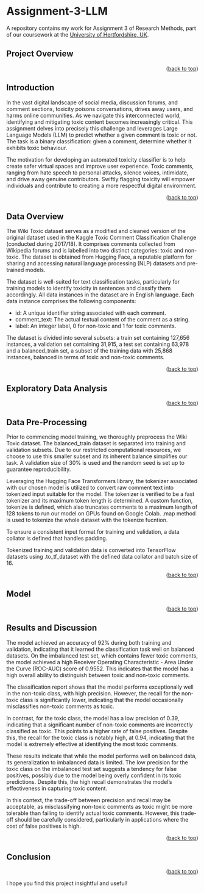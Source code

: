<a id="readme-top"></a>




# Assignment-3-LLM

A repository contains my work for Assignment 3 of Research Methods, part of our coursework at the [University of Hertfordshire, UK](https://www.herts.ac.uk/).

## Project Overview



<p align="right">(<a href="#readme-top">back to top</a>)</p>

## Introduction

In the vast digital landscape of social media, discussion forums, and comment sections, toxicity poisons conversations, drives away users, and harms online communities. As we navigate this interconnected world, identifying and mitigating toxic content becomes increasingly critical.
This assignment delves into precisely this challenge and leverages Large Language Models (LLM) to predict whether a given comment is toxic or not.
The task is a binary classification: given a comment, determine whether it exhibits toxic behaviour.

The motivation for developing an automated toxicity classifier is to help create safer virtual spaces and improve user experience. Toxic comments, ranging from hate speech to personal attacks, silence voices, intimidate, and drive away genuine contributors. Swiftly flagging toxicity will empower individuals and contribute to creating a more respectful digital environment.

<p align="right">(<a href="#readme-top">back to top</a>)</p>

## Data Overview

The Wiki Toxic dataset serves as a modified and cleaned version of the original dataset used in the Kaggle Toxic Comment Classification Challenge (conducted during 2017/18). It comprises comments collected from Wikipedia forums and is labelled into two distinct categories: toxic and non-toxic. The dataset is obtained from Hugging Face, a reputable platform for sharing and accessing natural language processing (NLP) datasets and pre-trained models.

The dataset is well-suited for text classification tasks, particularly for training models to identify toxicity in sentences and classify them accordingly.
All data instances in the dataset are in English language. Each data instance comprises the following components:

- id: A unique identifier string associated with each comment.
- comment_text: The actual textual content of the comment as a string.
- label: An integer label, 0 for non-toxic and 1 for toxic comments.

The dataset is divided into several subsets: a train set containing 127,656 instances, a validation set containing 31,915, a test set containing 63,978 and a balanced_train set, a subset of the training data with 25,868 instances, balanced in terms of toxic and non-toxic comments.

<p align="right">(<a href="#readme-top">back to top</a>)</p>

## Exploratory Data Analysis



<p align="right">(<a href="#readme-top">back to top</a>)</p>

## Data Pre-Processing

Prior to commencing model training, we thoroughly preprocess the Wiki Toxic dataset.
The balanced_train dataset is separated into training and validation subsets.
Due to our restricted computational resources, we choose to use this smaller subset and its inherent balance simplifies our task.
A validation size of 30% is used and the random seed is set up to guarantee reproducibility.


Leveraging the Hugging Face Transformers library, the tokenizer associated with our chosen model is utilized to convert raw comment text into tokenized input suitable for the model.
The tokenizer is verified to be a fast tokenizer and its maximum token length is determined.
A custom function, tokenize is defined, which also truncates comments to a maximum length of 128 tokens to run our model on GPUs found on Google Colab. .map method is used to tokenize the whole dataset with the tokenize fucntion.

To ensure a consistent input format for training and validation, a data collator is defined that handles padding.

Tokenized training and validation data is converted into TensorFlow datasets using .to_tf_dataset with the defined data collator and batch size of 16.

<p align="right">(<a href="#readme-top">back to top</a>)</p>

## Model



<p align="right">(<a href="#readme-top">back to top</a>)</p>

## Results and Discussion

The model achieved an accuracy of 92% during both training and validation, indicating that it learned the classification task well on balanced datasets. On the imbalanced test set, which contains fewer toxic comments, the model achieved a high Receiver Operating Characteristic - Area Under the Curve (ROC-AUC) score of 0.9552. This indicates that the model has a high overall ability to distinguish between toxic and non-toxic comments.

The classification report shows that the model performs exceptionally well in the non-toxic class, with high precision. However, the recall for the non-toxic class is significantly lower, indicating that the model occasionally misclassifies non-toxic comments as toxic.

In contrast, for the toxic class, the model has a low precision of 0.39, indicating that a significant number of non-toxic comments are incorrectly classified as toxic. This points to a higher rate of false positives. Despite this, the recall for the toxic class is notably high, at 0.94, indicating that the model is extremely effective at identifying the most toxic comments.

These results indicate that while the model performs well on balanced data, its generalization to imbalanced data is limited. The low precision for the toxic class on the imbalanced test set suggests a tendency for false positives, possibly due to the model being overly confident in its toxic predictions. Despite this, the high recall demonstrates the model’s effectiveness in capturing toxic content.

In this context, the trade-off between precision and recall may be acceptable, as misclassifying non-toxic comments as toxic might be more tolerable than failing to identify actual toxic comments. However, this trade-off should be carefully considered, particularly in applications where the cost of false positives is high.

<p align="right">(<a href="#readme-top">back to top</a>)</p>

## Conclusion



<p align="right">(<a href="#readme-top">back to top</a>)</p>

I hope you find this project insightful and useful!
